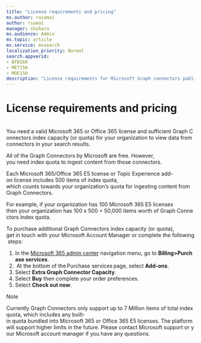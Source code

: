 ```yaml
---
title: "License requirements and pricing"
ms.author: rusamai
author: rsamai
manager: shohara
ms.audience: Admin
ms.topic: article
ms.service: mssearch
localization_priority: Normal
search.appverid:
- BFB160
- MET150
- MOE150
description: "License requirements for Microsoft Graph connectors public preview for Microsoft Search"
---
```


# License requirements and pricing 
 
You need a valid Microsoft 365 or Office 365 license and sufficient Graph Connectors index capacity (or quota) for your organization to view data from connectors in your search results.  

All of the Graph Connectors by Microsoft are free. However, you need index quota to ingest content from those connectors.  

Each Microsoft 365/Office 365 E5 license or Topic Experience add-on license includes 500 items of index quota, which counts towards your organization’s quota for ingesting content from Graph Connectors. 

For example, if your organization has 100 Microsoft 365 E5 licenses then your organization has 100 x 500 = 50,000 items worth of Graph Connectors index quota. 

To purchase additional Graph Connectors index capacity (or quota), get in touch with your Microsoft Account Manager or complete the following steps:

1. In the [Microsoft 365 admin center](https://admin.microsoft.com) navigation menu, go to **Billing>Purchase services**.
2.  At the bottom of the Purchase services page, select **Add-ons**.
3. Select **Extra Graph Connector Capacity**.
4. Select **Buy** then complete your order preferences.
5. Select **Check out now**. 
>[!NOTE]
>Currently Graph Connectors only support up to 7 Million items of total index quota, which includes any built-in quota bundled into Microsoft 365 or Office 365 E5 licenses. The platform will support higher limits in the future. Please contact Microsoft support or your Microsoft account manager if you have any questions.